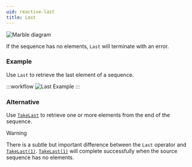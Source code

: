 ```yaml
---
uid: reactive-last
title: Last
---
```


![Marble diagram](~/images/reactive-last.svg)

If the sequence has no elements, `Last` will terminate with an error. 

### Example

Use `Last` to retrieve the last element of a sequence.

:::workflow
![Last Example](../workflows/reactive-last-example.bonsai)
:::

### Alternative

Use [`TakeLast`](xref:Bonsai.Reactive.TakeLast) to retrieve one or more elements from the end of the sequence.

> [!Warning]
> There is a subtle but important difference between the `Last` operator and [`TakeLast(1)`](xref:Bonsai.Reactive.TakeLast). [`TakeLast(1)`](xref:Bonsai.Reactive.TakeLast)  will complete successfully when the source sequence has no elements.
